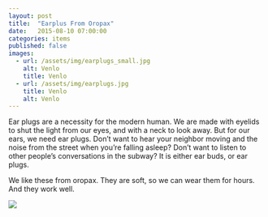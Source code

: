```yaml
---
layout: post
title:  "Earplus From Oropax"
date:   2015-08-10 07:00:00
categories: items
published: false
images:
  - url: /assets/img/earplugs_small.jpg
    alt: Venlo
    title: Venlo
  - url: /assets/img/earplugs.jpg
    title: Venlo
    alt: Venlo
---
```

Ear plugs are a necessity for the modern human. We are made with eyelids to shut the light from our eyes, and with a neck to look away. But for our ears, we need ear plugs. Don’t want to hear your neighbor moving and the noise from the street when you’re falling asleep? Don’t want to listen to other people’s conversations in the subway? It is either ear buds, or ear plugs.

We like these from oropax. They are soft, so we can wear them for hours. And they work well.

<div class="post-image-wrapper">
  <img class="post-image image-responsive" src="{{ site.baseurl }}{{ page.images[1].url }}">
</div>
